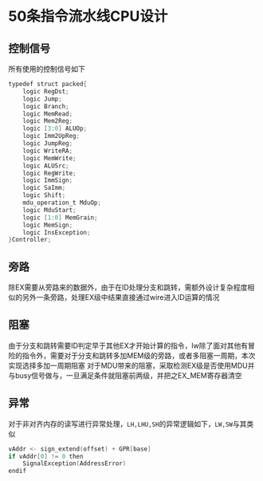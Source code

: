 # 50条指令流水线CPU设计

## 控制信号

所有使用的控制信号如下
```verilog
typedef struct packed{
    logic RegDst;
    logic Jump;
    logic Branch;
    logic MemRead;
    logic Mem2Reg;
    logic [3:0] ALUOp;
    logic Imm2UpReg;
    logic JumpReg;
    logic WriteRA;
    logic MemWrite;
    logic ALUSrc;
    logic RegWrite;
    logic ImmSign;
    logic SaImm;
    logic Shift;
    mdu_operation_t MduOp;
    logic MduStart;
    logic [1:0] MemGrain;
    logic MemSign;
    logic InsException;
}Controller;
```

## 旁路

除EX需要从旁路来的数据外，由于在ID处理分支和跳转，需额外设计复杂程度相似的另外一条旁路，处理EX级中结果直接通过wire进入ID运算的情况

## 阻塞

由于分支和跳转需要ID判定早于其他EX才开始计算的指令，lw除了面对其他有冒险的指令外，需要对于分支和跳转多加MEM级的旁路，或者多阻塞一周期，本次实现选择多加一周期阻塞
对于MDU带来的阻塞，采取检测EX级是否使用MDU并与busy信号做与，一旦满足条件就阻塞前两级，并把之EX_MEM寄存器清空

## 异常

对于非对齐内存的读写进行异常处理，`LH,LHU,SH`的异常逻辑如下，`LW,SW`与其类似

```c++
vAddr <- sign_extend(offset) + GPR[base]
if vAddr[0] != 0 then
    SignalException(AddressError)
endif
```

